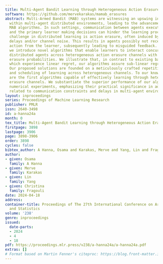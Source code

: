 ```yaml
---
title: Multi-Agent Bandit Learning through Heterogeneous Action Erasure Channels
software: https://github.com/mervekarakas/mamab_erasures
abstract: Multi-Armed Bandit (MAB) systems are witnessing an upswing in applications
  within multi-agent distributed environments, leading to the advancement of collaborative
  MAB algorithms. In such settings, communication between agents executing actions
  and the primary learner making decisions can hinder the learning process. A prevalent
  challenge in distributed learning is action erasure, often induced by communication
  delays and/or channel noise. This results in agents possibly not receiving the intended
  action from the learner, subsequently leading to misguided feedback. In this paper,
  we introduce novel algorithms that enable learners to interact concurrently with
  distributed agents across heterogeneous action erasure channels with different action
  erasure probabilities. We illustrate that, in contrast to existing bandit algorithms,
  which experience linear regret, our algorithms assure sub-linear regret guarantees.
  Our proposed solutions are founded on a meticulously crafted repetition protocol
  and scheduling of learning across heterogeneous channels. To our knowledge, these
  are the first algorithms capable of effectively learning through heterogeneous action
  erasure channels. We substantiate the superior performance of our algorithm through
  numerical experiments, emphasizing their practical significance in addressing issues
  related to communication constraints and delays in multi-agent environments.
layout: inproceedings
series: Proceedings of Machine Learning Research
publisher: PMLR
issn: 2640-3498
id: a-hanna24a
month: 0
tex_title: Multi-Agent Bandit Learning through Heterogeneous Action Erasure Channels
firstpage: 3898
lastpage: 3906
page: 3898-3906
order: 3898
cycles: false
bibtex_author: A Hanna, Osama and Karakas, Merve and Yang, Lin and Fragouli, Christina
author:
- given: Osama
  family: A Hanna
- given: Merve
  family: Karakas
- given: Lin
  family: Yang
- given: Christina
  family: Fragouli
date: 2024-04-18
address:
container-title: Proceedings of The 27th International Conference on Artificial Intelligence
  and Statistics
volume: '238'
genre: inproceedings
issued:
  date-parts:
  - 2024
  - 4
  - 18
pdf: https://proceedings.mlr.press/v238/a-hanna24a/a-hanna24a.pdf
extras: []
# Format based on Martin Fenner's citeproc: https://blog.front-matter.io/posts/citeproc-yaml-for-bibliographies/
---
```

